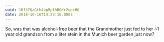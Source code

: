 ```yaml
---
uuid: 1Bf37QaGtb4epMpfhBQKr2opcHG
date: 2018-10-16T14:29:18.000Z
---
```


So, was that was alcohol-free beer that the Grandmother just fed to her ~1 year old grandson from a liter stein in the Munich beer garden just now?